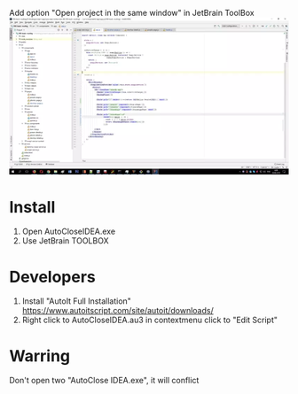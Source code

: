 Add option "Open project in the same window" in JetBrain ToolBox
![Image alt](https://github.com/textfx/Auto-Close-IDEA/blob/master/promo.webp)

# Install
  1. Open AutoCloseIDEA.exe
  2. Use JetBrain TOOLBOX

# Developers
1. Install "AutoIt Full Installation" https://www.autoitscript.com/site/autoit/downloads/  
2. Right click to AutoCloseIDEA.au3 in contextmenu click to "Edit Script"

# Warring 
Don't open two "AutoClose IDEA.exe", it will conflict
